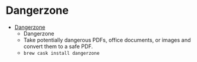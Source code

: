 # Dangerzone
- [Dangerzone](https://dangerzone.rocks/)
  -  Dangerzone
  - Take potentially dangerous PDFs, office documents, or images and convert them to a safe PDF.
  - `brew cask install dangerzone`
